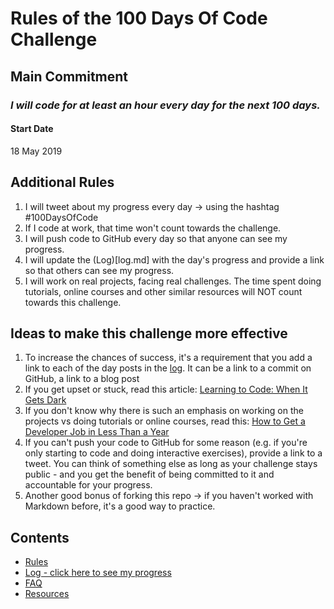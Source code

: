 # Rules of the 100 Days Of Code Challenge

## Main Commitment

### _I will code for at least an hour every day for the next 100 days._

#### Start Date

18 May 2019

## Additional Rules

1. I will tweet about my progress every day -> using the hashtag #100DaysOfCode
2. If I code at work, that time won't count towards the challenge.
3. I will push code to GitHub every day so that anyone can see my progress.
4. I will update the (Log)[log.md] with the day's progress and provide a link so
   that others can see my progress.
5. I will work on real projects, facing real challenges. The time spent doing
   tutorials, online courses and other similar resources will NOT count towards
   this challenge.

## Ideas to make this challenge more effective

1. To increase the chances of success, it's a requirement that you add a link to
   each of the day posts in the [log](log.md). It can be a link to a commit on
   GitHub, a link to a blog post
2. If you get upset or stuck, read this article:
   [Learning to Code: When It Gets Dark](https://medium.freecodecamp.com/learning-to-code-when-it-gets-dark-e485edfb58fd)
3. If you don't know why there is such an emphasis on working on the projects vs
   doing tutorials or online courses, read this:
   [How to Get a Developer Job in Less Than a Year](https://medium.freecodecamp.com/how-to-get-a-developer-job-in-less-than-a-year-c27bbfe71645)
4. If you can't push your code to GitHub for some reason (e.g. if you're only
   starting to code and doing interactive exercises), provide a link to a tweet.
   You can think of something else as long as your challenge stays public - and
   you get the benefit of being committed to it and accountable for your
   progress.
5. Another good bonus of forking this repo -> if you haven't worked with
   Markdown before, it's a good way to practice.

## Contents

-   [Rules](rules.md)
-   [Log - click here to see my progress](log.md)
-   [FAQ](FAQ.md)
-   [Resources](resources.md)
